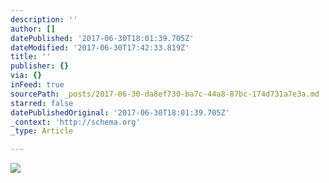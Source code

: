 ```yaml
---
description: ''
author: []
datePublished: '2017-06-30T18:01:39.705Z'
dateModified: '2017-06-30T17:42:33.819Z'
title: ''
publisher: {}
via: {}
inFeed: true
sourcePath: _posts/2017-06-30-da8ef730-ba7c-44a8-87bc-174d731a7e3a.md
starred: false
datePublishedOriginal: '2017-06-30T18:01:39.705Z'
_context: 'http://schema.org'
_type: Article

---
```

![](https://the-grid-user-content.s3-us-west-2.amazonaws.com/fad1dc79-27aa-49fe-8d15-047a65a25a14.png)